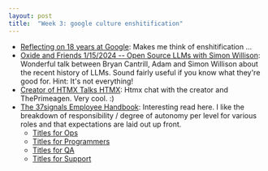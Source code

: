 ```yaml
---
layout: post
title:  "Week 3: google culture enshitification"
---
```


* [Reflecting on 18 years at Google](https://ln.hixie.ch/?start=1700627373&count=1): Makes me think of enshitification ...
* [Oxide and Friends 1/15/2024 -- Open Source LLMs with Simon Willison](https://www.youtube.com/watch?v=Wqkvn4YyGpA): Wonderful talk between Bryan Cantrill, Adam and Simon Willison about the recent history of LLMs. Sound fairly useful if you know what they're good for. Hint: It's not everything!
* [Creator of HTMX Talks HTMX](https://www.youtube.com/watch?v=LriHRa9t1fQ): Htmx chat with the creator and ThePrimeagen. Very cool. :)
* [The 37signals Employee Handbook](https://basecamp.com/handbook?utm_source=newsletter): Interesting read here. I like the breakdown of responsibility / degree of autonomy per level for various roles and that expectations are laid out up front.
  * [Titles for Ops](/assets/2024/37signals/Titles%20for%20Ops.pdf)
  * [Titles for Programmers](/assets/2024/37signals/Titles%20for%20Programmers.pdf)
  * [Titles for QA](/assets/2024/37signals/Titles%20for%20QA.pdf)
  * [Titles for Support](/assets/2024/37signals/Titles%20for%20Support.pdf)